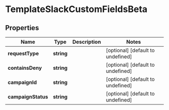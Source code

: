 # TemplateSlackCustomFieldsBeta

## Properties

Name | Type | Description | Notes
------------ | ------------- | ------------- | -------------
**requestType** | **string** |  | [optional] [default to undefined]
**containsDeny** | **string** |  | [optional] [default to undefined]
**campaignId** | **string** |  | [optional] [default to undefined]
**campaignStatus** | **string** |  | [optional] [default to undefined]


